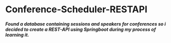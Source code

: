 # Conference-Scheduler-RESTAPI
##### Found a database containing sessions and speakers for conferences so i decided to create a REST-API using Springboot during my process of learning it.

